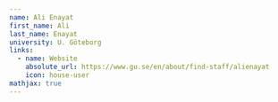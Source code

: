 ```yaml
---
name: Ali Enayat
first_name: Ali
last_name: Enayat
university: U. Göteborg
links:
  - name: Website
    absolute_url: https://www.gu.se/en/about/find-staff/alienayat
    icon: house-user
mathjax: true
---
```

